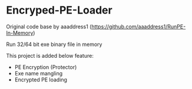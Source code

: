 Encryped-PE-Loader
=================

Original code base by aaaddress1 (https://github.com/aaaddress1/RunPE-In-Memory)

Run 32/64 bit exe binary file in memory

This project is added below feature:

* PE Encryption (Protector)
* Exe name mangling
* Encrypted PE loading


